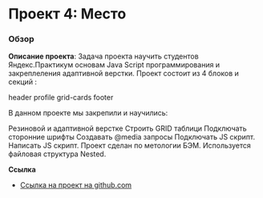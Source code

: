 # Проект 4: Место

### Обзор

 **Описание проекта**: Задача проекта научить студентов Яндекс.Практикум основам Java Script программирования и закреплеления адаптивной верстки. 
Проект состоит из 4 блоков и секций :

header
profile
grid-cards
footer

В данном проекте мы закрепили и научились:

Резиновой и адаптивной верстке
Строить GRID таблици
Подключать сторонние шрифты
Создавать @media запросы
Подключать JS скрипт.
Написать JS скрипт.
Проект сделан по метологии БЭМ. Используется файловая структура Nested.

**Ссылка**

* [Ссылка на проект на github.com]( https://yan4on.github.io/mesto/)
